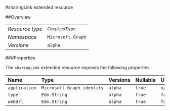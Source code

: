 #sharingLink extended resource

 



##Overview

|  |  | 
| :-- | :-- | 
| _Resource type_ | `ComplexType` | 
| _Namespace_ | `Microsoft.Graph` | 
| _Versions_ | `alpha` | 


###Properties

The `sharingLink` extended resource exposes the following properties 

| Name | Type | Versions | Nullable | Unicode | Comments | 
| :-- | :-- | :-- | :-- | :-- | :-- | 
| `application` | `Microsoft.Graph.identity` | `alpha` | `true` | `n/a` |  | 
| `type` | `Edm.String` | `alpha` | `true` | `false` |  | 
| `webUrl` | `Edm.String` | `alpha` | `true` | `false` |  | 




<!-- {
"type": "#page.annotation",
"tocPath": "ComplexType/sharingLink",
"tocItems": {
	"ComplexType/sharingLink/Overview": "#overview",
	"ComplexType/sharingLink/Operations": "#operations"
}
"section": "documentation"
} -->